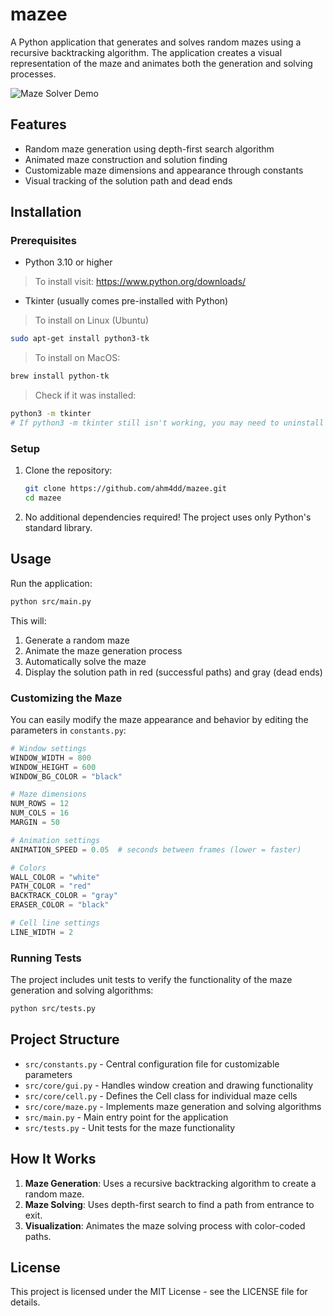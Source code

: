 # mazee

A Python application that generates and solves random mazes using a recursive backtracking algorithm. The application creates a visual representation of the maze and animates both the generation and solving processes.

![Maze Solver Demo](nothing.git)

## Features

- Random maze generation using depth-first search algorithm
- Animated maze construction and solution finding
- Customizable maze dimensions and appearance through constants
- Visual tracking of the solution path and dead ends

## Installation

### Prerequisites

- Python 3.10 or higher
> To install visit: https://www.python.org/downloads/
  
- Tkinter (usually comes pre-installed with Python)
> To install on Linux (Ubuntu)
```bash
sudo apt-get install python3-tk
```
> To install on MacOS:
```zsh
brew install python-tk
```

> Check if it was installed:
```bash
python3 -m tkinter
# If python3 -m tkinter still isn't working, you may need to uninstall and reinstall Python so that it links to the now-available Tcl/Tk library.
```
### Setup

1. Clone the repository:
   ```bash
   git clone https://github.com/ahm4dd/mazee.git
   cd mazee
   ```

2. No additional dependencies required! The project uses only Python's standard library.

## Usage

Run the application:

```bash
python src/main.py
```

This will:
1. Generate a random maze
2. Animate the maze generation process
3. Automatically solve the maze
4. Display the solution path in red (successful paths) and gray (dead ends)

### Customizing the Maze

You can easily modify the maze appearance and behavior by editing the parameters in `constants.py`:

```python
# Window settings
WINDOW_WIDTH = 800
WINDOW_HEIGHT = 600
WINDOW_BG_COLOR = "black"

# Maze dimensions
NUM_ROWS = 12
NUM_COLS = 16
MARGIN = 50

# Animation settings
ANIMATION_SPEED = 0.05  # seconds between frames (lower = faster)

# Colors
WALL_COLOR = "white"
PATH_COLOR = "red"
BACKTRACK_COLOR = "gray"
ERASER_COLOR = "black"

# Cell line settings
LINE_WIDTH = 2
```

### Running Tests

The project includes unit tests to verify the functionality of the maze generation and solving algorithms:

```bash
python src/tests.py
```

## Project Structure

- `src/constants.py` - Central configuration file for customizable parameters
- `src/core/gui.py` - Handles window creation and drawing functionality
- `src/core/cell.py` - Defines the Cell class for individual maze cells
- `src/core/maze.py` - Implements maze generation and solving algorithms
- `src/main.py` - Main entry point for the application
- `src/tests.py` - Unit tests for the maze functionality

## How It Works

1. **Maze Generation**: Uses a recursive backtracking algorithm to create a random maze.
2. **Maze Solving**: Uses depth-first search to find a path from entrance to exit.
3. **Visualization**: Animates the maze solving process with color-coded paths.

## License

This project is licensed under the MIT License - see the LICENSE file for details.
